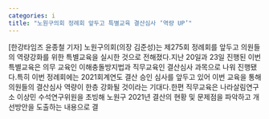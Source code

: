 ```yaml
---
categories: i
title: "노원구의회 정례회 앞두고 특별교육 결산심사 ‘역량 UP’"
---
```

[한강타임즈 윤종철 기자] 노원구의회(의장 김준성)는 제275회 정례회를 앞두고 의원들의 역량강화를 위한 특별교육을 실시한 것으로 전해졌다.지난 20일과 23일 진행된 이번 특별교육은 의무 교육인 이해충돌방지법과 직무교육인 결산심사 과목으로 나워 진행됐다.특히 이번 정례회에는 2021회계연도 결산 승인 심사를 앞두고 있어 이번 교육을 통해 의원들의 결산심사 역량이 한층 강화될 것이라는 기대다.한편 직무교육은 나라살림연구소 이상민 수석연구위원을 초빙해 노원구 2021년 결산의 현황 및 문제점을 파악하고 개선방안을 도출하는 내용으로 결